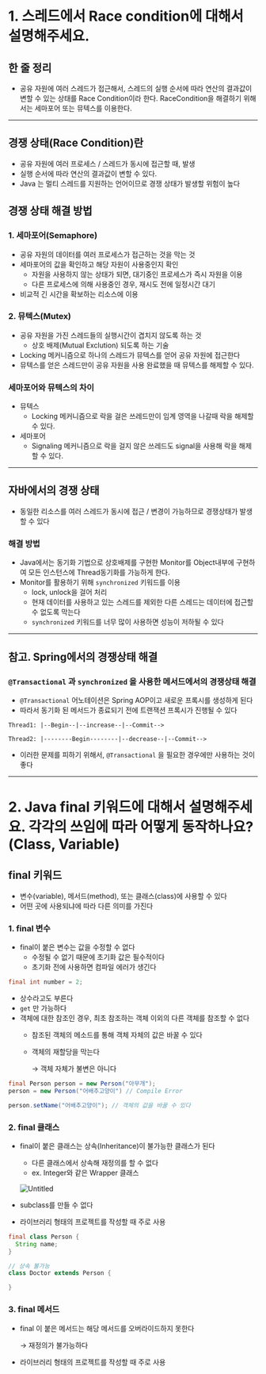 # 1. 스레드에서 Race condition에 대해서 설명해주세요.

## 한 줄 정리
- 공유 자원에 여러 스레드가 접근해서, 스레드의 실행 순서에 따라 연산의 결과값이 변할 수 있는 상태를 Race Condition이라 한다. RaceCondition을 해결하기 위해서는 세마포어 또는 뮤텍스를 이용한다.

***

## 경쟁 상태(Race Condition)란

- 공유 자원에 여러 프로세스 / 스레드가 동시에 접근할 때, 발생
- 실행 순서에 따라 연산의 결과값이 변할 수 있다.
- Java 는 멀티 스레드를 지원하는 언어이므로 경쟁 상태가 발생할 위험이 높다

## 경쟁 상태 해결 방법

### 1. 세마포어(Semaphore)

- 공유 자원의 데이터를 여러 프로세스가 접근하는 것을 막는 것
- 세마포어의 값을 확인하고 해당 자원이 사용중인지 확인
    - 자원을 사용하지 않는 상태가 되면, 대기중인 프로세스가 즉시 자원을 이용
    - 다른 프로세스에 의해 사용중인 경우, 재시도 전에 일정시간 대기
- 비교적 긴 시간을 확보하는 리소스에 이용

### 2. 뮤텍스(Mutex)

- 공유 자원을 가진 스레드들의 실행시간이 겹치지 않도록 하는 것
    - 상호 배제(Mutual Exclution) 되도록 하는 기술
- Locking 메커니즘으로 하나의 스레드가 뮤텍스를 얻어 공유 자원에 접근한다
- 뮤텍스를 얻은 스레드만이 공유 자원을 사용 완료했을 때 뮤텍스를 해제할 수 있다.

### 세마포어와 뮤텍스의 차이

- 뮤텍스
    - Locking 메커니즘으로 락을 걸은 쓰레드만이 임계 영역을 나갈때 락을 해제할 수 있다.
- 세마포어
    - Signaling 메커니즘으로 락을 걸지 않은 쓰레드도 signal을 사용해 락을 해제할 수 있다.

***

## 자바에서의 경쟁 상태

- 동일한 리소스를 여러 스레드가 동시에 접근 / 변경이 가능하므로 경쟁상태가 발생할 수 있다

### 해결 방법

- Java에서는 동기화 기법으로 상호배제를 구현한 Monitor를 Object내부에 구현하여 모든 인스턴스에 Thread동기화를 가능하게 한다.
- Monitor를 활용하기 위해 `synchronized` 키워드를 이용
    - lock, unlock을 걸어 처리
    - 현재 데이터를 사용하고 있는 스레드를 제외한 다른 스레드는 데이터에 접근할 수 없도록 막는다
    - `synchronized` 키워드를 너무 많이 사용하면 성능이 저하될 수 있다

***

## 참고. Spring에서의 경쟁상태 해결

### `@Transactional` 과 `synchronized` 을 사용한 메서드에서의 경쟁상태 해결

- `@Transactional` 어노테이션은 Spring AOP이고 새로운 프록시를 생성하게 된다
- 따라서 동기화 된 메서드가 종료되기 전에 트랜잭션 프록시가 진행될 수 있다

```
Thread1: |--Begin--|--increase--|--Commit-->

Thread2: |--------Begin--------|--decrease--|--Commit-->
```

- 이러한 문제를 피하기 위해서, `@Transactional` 을 필요한 경우에만 사용하는 것이 좋다

***

# 2. Java final 키워드에 대해서 설명해주세요. 각각의 쓰임에 따라 어떻게 동작하나요? (Class, Variable)

## final 키워드

- 변수(variable), 메서드(method), 또는 클래스(class)에 사용할 수 있다
- 어떤 곳에 사용되냐에 따라 다른 의미를 가진다

### 1. final 변수

- final이 붙은 변수는 값을 수정할 수 없다
    - 수정될 수 없기 때문에 초기화 값은 필수적이다
    - 초기화 전에 사용하면 컴파일 에러가 생긴다

```java
final int number = 2;
```

- 상수라고도 부른다
- `get` 만 가능하다
- 객체에 대한 참조인 경우, 최초 참조하는 객체 이외의 다른 객체를 참조할 수 없다
    - 참조된 객체의 메소드를 통해 객체 자체의 값은 바꿀 수 있다
    - 객체의 재할당을 막는다
        
        → 객체 자체가 불변은 아니다
        

```java
final Person person = new Person("아무개");
person = new Person("어배추고양이") // Compile Error

person.setName("어배추고양이"); // 객체의 값을 바꿀 수 있다
```


### 2. final 클래스

- final이 붙은 클래스는 상속(Inheritance)이 불가능한 클래스가 된다
    - 다른 클래스에서 상속해 재정의를 할 수 없다
    - ex. Integer와 같은 Wrapper 클래스
    
    ![Untitled](https://s3-us-west-2.amazonaws.com/secure.notion-static.com/e07704b7-bc34-44ae-a3a6-de0a00d3149f/Untitled.png)
    
- subclass를 만들 수 없다
- 라이브러리 형태의 프로젝트를 작성할 때 주로 사용

```java
final class Person {
  String name;
}

// 상속 불가능
class Doctor extends Person {

}
```

### 3. final 메서드

- final 이 붙은 메서드는 해당 메서드를 오버라이드하지 못한다
    
    → 재정의가 불가능하다
    
- 라이브러리 형태의 프로젝트를 작성할 때 주로 사용

